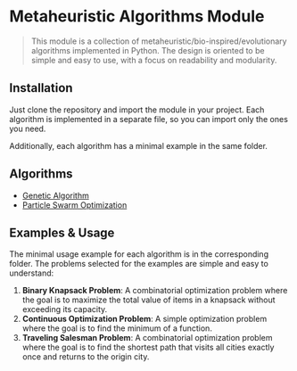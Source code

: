 # Metaheuristic Algorithms Module

> This module is a collection of metaheuristic/bio-inspired/evolutionary algorithms implemented in Python. The design is oriented to be simple and easy to use, with a focus on readability and modularity.

## Installation

Just clone the repository and import the module in your project. Each algorithm is implemented in a separate file, so you can import only the ones you need.

Additionally, each algorithm has a minimal example in the same folder.

## Algorithms

- [Genetic Algorithm](GeneticAlgorithm/)
- [Particle Swarm Optimization](PSO/)


## Examples & Usage

The minimal usage example for each algorithm is in the corresponding folder. The problems selected for the examples are simple and easy to understand:
1. **Binary Knapsack Problem**: A combinatorial optimization problem where the goal is to maximize the total value of items in a knapsack without exceeding its capacity.
2. **Continuous Optimization Problem**: A simple optimization problem where the goal is to find the minimum of a function.
3. **Traveling Salesman Problem**: A combinatorial optimization problem where the goal is to find the shortest path that visits all cities exactly once and returns to the origin city.
